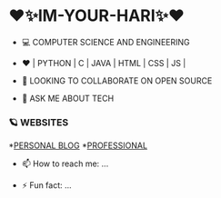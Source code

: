 # ❤️✨IM-YOUR-HARI✨❤️

- 💻 COMPUTER SCIENCE AND ENGINEERING

- ❤️ | PYTHON | C | JAVA | HTML | CSS | JS |

- 👯 LOOKING TO COLLABORATE ON OPEN SOURCE

- 💬 ASK ME ABOUT TECH

### 🪐 WEBSITES
  *[PERSONAL BLOG](https://jinn-pusthakam.blogspot.com/)
  *[PROFESSIONAL](https://wovenwebs.ml/)
  
- 📫 How to reach me: ...

- ⚡ Fun fact: ...

